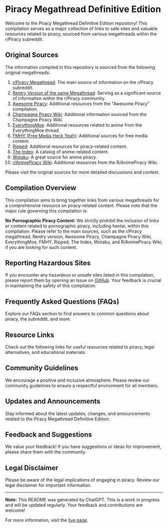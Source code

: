# Piracy Megathread Definitive Edition

Welcome to the Piracy Megathread Definitive Edition repository! This compilation serves as a major collection of links to safe sites and valuable resources related to piracy, sourced from various megathreads within the r/Piracy subreddit.

## Original Sources

The information compiled in this repository is sourced from the following original megathreads:

1. [r/Piracy Megathread](https://www.reddit.com/r/Piracy/wiki/megathread/): The main source of information on the r/Piracy subreddit.
2. [Rentry Version of the same Megathread](https://rentry.co/megathread): Serving as a significant source of information within the r/Piracy community.
3. [Awesome Piracy](https://shakil-shahadat.github.io/awesome-piracy/): Additional resources from the "Awesome Piracy" compilation.
4. [Champagne Piracy Wiki](https://champagne.pages.dev/): Additional information sourced from the Champagne Piracy Wiki.
5. [EverythingMoe](https://everythingmoe.com/): Additional resources related to anime from the EverythingMoe thread.
6. [FMHY (Free Media Heck Yeah)](https://fmhy.net/): Additional sources for free media content.
7. [Ripped](https://ripped.guide/): Additional resources for piracy-related content.
8. [The Index](https://theindex.moe/): A catalog of anime-related content.
9. [Wotaku](https://wotaku.moe/): A great source for anime piracy.
10. [r/AnimePiracy Wiki](https://thewiki.moe/): Additional resources from the R/AnimePiracy Wiki.

Please visit the original sources for more detailed discussions and context.

## Compilation Overview

This compilation aims to bring together links from various megathreads for a comprehensive resource on piracy-related content. Please note that the major rule governing this compilation is:

**No Pornographic Piracy Content:** We strictly prohibit the inclusion of links or content related to pornographic piracy, including hentai, within this compilation. Please refer to the main sources, such as the r/Piracy megathread, Rentry version, Awesome Piracy, Champagne Piracy Wiki, EverythingMoe, FMHY, Ripped, The Index, Wotaku, and R/AnimePiracy Wiki, if you are looking for such content.

## Reporting Hazardous Sites

If you encounter any hazardous or unsafe sites listed in this compilation, please report them by opening an issue on [GitHub](link-to-github-issues). Your feedback is crucial in maintaining the safety of this compilation.

## Frequently Asked Questions (FAQs)

Explore our FAQs section to find answers to common questions about piracy, the subreddit, and more.

## Resource Links

Check out the following links for useful resources related to piracy, legal alternatives, and educational materials.

## Community Guidelines

We encourage a positive and inclusive atmosphere. Please review our community guidelines to ensure a respectful environment for all members.

## Updates and Announcements

Stay informed about the latest updates, changes, and announcements related to the Piracy Megathread Definitive Edition.

## Feedback and Suggestions

We value your feedback! If you have suggestions or ideas for improvement, please share them with the community.

## Legal Disclaimer

Please be aware of the legal implications of engaging in piracy. Review our legal disclaimer for important information.

---

**Note:** This README was generated by ChatGPT. This is a work in progress and will be updated regularly. Your feedback and contributions are welcome!

For more information, visit the [live page](link-to-live-page).
